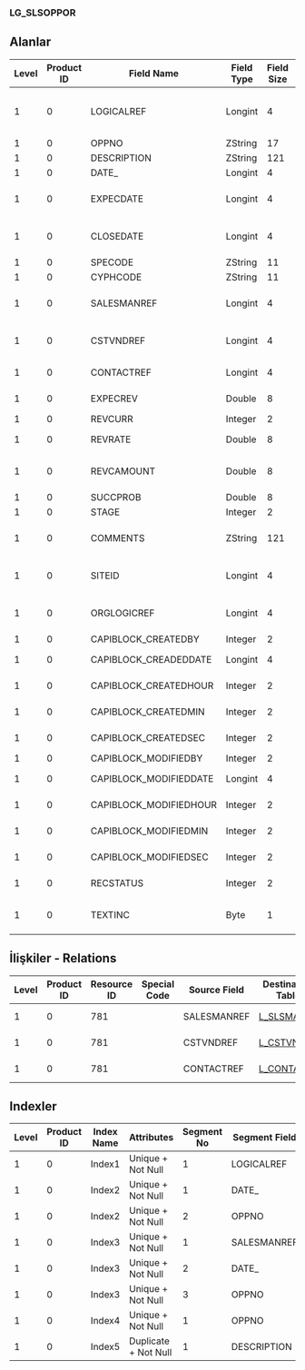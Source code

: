 ### LG_SLSOPPOR

## Alanlar

**Level**|**Product ID**|**Field Name**|**Field Type**|**Field Size**|**Field Offset**|**Türkçe Açıklama**|**Expression**
-----|-----|-----|-----|-----|-----|-----|-----
1|0|LOGICALREF|Longint|4|0|Satış fırsatları log. Ref.|Sales Opportunity Logical Reference
1|0|OPPNO|ZString|17|4|Numara|Number
1|0|DESCRIPTION|ZString|121|21|Açıklama|Description
1|0|DATE_|Longint|4|142|Tarih|Date
1|0|EXPECDATE|Longint|4|146|Tahmini Gerçekleşme Tarihi|Estimated Expiration Date
1|0|CLOSEDATE|Longint|4|150|Tahmini Kapanış Tarihi|Estimated Closed Date
1|0|SPECODE|ZString|11|154|Özel Kod|Aux. Code
1|0|CYPHCODE|ZString|11|165|Yetki Kodu|Auth. Code
1|0|SALESMANREF|Longint|4|176|Satış Temsilcisi Referansı|Sales Representative Reference
1|0|CSTVNDREF|Longint|4|180|Müşteri / Tedarikçi Ref.|Customer / Vendor Reference
1|0|CONTACTREF|Longint|4|184|İlgili Kişi Ref.|Contact Reference
1|0|EXPECREV|Double|8|188|Tahmini Kazanç|Estimated Income
1|0|REVCURR|Integer|2|196|Döviz Türü|Currency Type
1|0|REVRATE|Double|8|198|Döviz Kuru|Currency Exchange Rate
1|0|REVCAMOUNT|Double|8|206|Döviz Türünden Gelir|By F.Currency Income
1|0|SUCCPROB|Double|8|214|Başarı oranı|Success Rate
1|0|STAGE|Integer|2|222|Durumu|Status
1|0|COMMENTS|ZString|121|224|Açıklama (Başarılı / Hatalı)|Comments (Success / Failure)
1|0|SITEID|Longint|4|345|Veri Merkezi|Data Processing Site
1|0|ORGLOGICREF|Longint|4|349|Orijinal Kayıt Log. Ref.|Original Record Logical Reference
1|0|CAPIBLOCK_CREATEDBY|Integer|2|353|Oluşturan|Created By
1|0|CAPIBLOCK_CREADEDDATE|Longint|4|355|Oluşturulma Tarihi|Created Date
1|0|CAPIBLOCK_CREATEDHOUR|Integer|2|359|Oluşturulma Saati|Created Hour
1|0|CAPIBLOCK_CREATEDMIN|Integer|2|361|Oluşturulma Dakikası|Created Minute
1|0|CAPIBLOCK_CREATEDSEC|Integer|2|363|Oluşturulma Saniyesi|Created Second
1|0|CAPIBLOCK_MODIFIEDBY|Integer|2|365|Değiştiren|Modified By
1|0|CAPIBLOCK_MODIFIEDDATE|Longint|4|367|Değiştirilme Tarihi|Modified Date
1|0|CAPIBLOCK_MODIFIEDHOUR|Integer|2|371|Değiştirilme Saati|Modified Hour
1|0|CAPIBLOCK_MODIFIEDMIN|Integer|2|373|Değiştirilme Dakikası|Modified Minute
1|0|CAPIBLOCK_MODIFIEDSEC|Integer|2|375|Değiştirilme Saniyesi|Modified Second
1|0|RECSTATUS|Integer|2|377|Kayıt Durumu|Record Status
1|0|TEXTINC|Byte|1|379|Ayrıntılı Açıklama İçerir|Contains Detail Description

## İlişkiler - Relations
**Level**|**Product ID**|**Resource ID**|**Special Code**|**Source Field**|**Destination Table**|**Destination Field**|**Relation Type**|**Extra Condition**
-----|-----|-----|-----|-----|-----|-----|-----|-----
1|0|781||SALESMANREF|[L_SLSMAN](../L_SLSMAN "L_SLSMAN")|LOGICALREF|one-to-one|
1|0|781||CSTVNDREF|[L_CSTVND](../L_CSTVND "L_CSTVND")|LOGICALREF|one-to-one|
1|0|781||CONTACTREF|[L_CONTACTS](../L_CONTACTS "L_CONTACTS")|LOGICALREF|one-to-one|

## Indexler
**Level**|**Product ID**|**Index Name**|**Attributes**|**Segment No**|**Segment Field**|**Sense**
-----|-----|-----|-----|-----|-----|-----
1|0|Index1|Unique + Not Null|1|LOGICALREF|Ascending
1|0|Index2|Unique + Not Null|1|DATE_|Ascending
1|0|Index2|Unique + Not Null|2|OPPNO|Ascending
1|0|Index3|Unique + Not Null|1|SALESMANREF|Ascending
1|0|Index3|Unique + Not Null|2|DATE_|Ascending
1|0|Index3|Unique + Not Null|3|OPPNO|Ascending
1|0|Index4|Unique + Not Null|1|OPPNO|Ascending
1|0|Index5|Duplicate + Not Null|1|DESCRIPTION|Ascending
